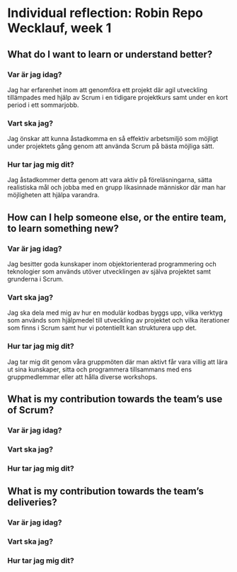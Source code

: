 # Individual reflection: Robin Repo Wecklauf, week 1

## What do I want to learn or understand better?
  
###  Var är jag idag?  
Jag har erfarenhet inom att genomföra ett projekt där agil utveckling tillämpades med hjälp av Scrum i en tidigare projektkurs samt under en kort period i ett sommarjobb. 
  
###  Vart ska jag?  
Jag önskar att kunna åstadkomma en så effektiv arbetsmiljö som möjligt under projektets gång genom att använda Scrum på bästa möjliga sätt. 

###  Hur tar jag mig dit? 
Jag åstadkommer detta genom att vara aktiv på föreläsningarna, sätta realistiska mål och jobba med en grupp likasinnade människor där man har möjligheten att hjälpa varandra.

## How can I help someone else, or the entire team, to learn something new?
  
###  Var är jag idag?  
Jag besitter goda kunskaper inom objektorienterad programmering och teknologier som används utöver utvecklingen av själva projektet samt grunderna i Scrum.
  
###  Vart ska jag?  
Jag ska dela med mig av hur en modulär kodbas byggs upp, vilka verktyg som används som hjälpmedel till utveckling av projektet och vilka iterationer som finns i Scrum samt hur vi potentiellt kan strukturera upp det. 
  
###  Hur tar jag mig dit?  
Jag tar mig dit genom våra gruppmöten där man aktivt får vara villig att lära ut sina kunskaper, sitta och programmera tillsammans med ens gruppmedlemmar eller att hålla diverse workshops. 

## What is my contribution towards the team’s use of Scrum?  
  
###  Var är jag idag?  

  
###  Vart ska jag?  
  
###  Hur tar jag mig dit?  

## What is my contribution towards the team’s deliveries?
  
###  Var är jag idag?  
  
###  Vart ska jag?  
  
###  Hur tar jag mig dit?  

